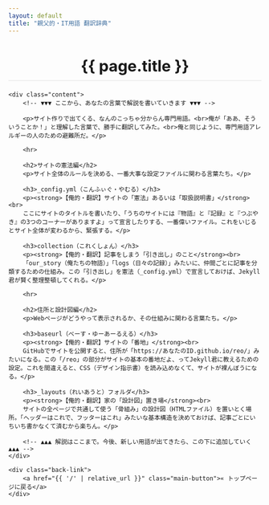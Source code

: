 ```yaml
---
layout: default
title: "親父的・IT用語 翻訳辞典"
---
```

<div class="container blog-post">
    <header style="text-align:center; margin-bottom: 20px;">
        <h1 style="font-size: 2.2em; border-bottom: 2px solid #eee; padding-bottom:10px; margin-bottom: 5px;">{{ page.title }}</h1>
    </header>

    <div class="content">
        <!-- ▼▼▼ ここから、あなたの言葉で解説を書いていきます ▼▼▼ -->

        <p>サイト作りで出てくる、なんのこっちゃ分からん専門用語。<br>俺が「ああ、そういうことか！」と理解した言葉で、勝手に翻訳してみた。<br>俺と同じように、専門用語アレルギーの人のための避難所だ。</p>

        <hr>

        <h2>サイトの憲法編</h2>
        <p>サイト全体のルールを決める、一番大事な設定ファイルに関わる言葉たち。</p>
        
        <h3>_config.yml（こんふぃぐ・やむる）</h3>
        <p><strong>【俺的・翻訳】サイトの「憲法」あるいは「取扱説明書」</strong><br>
        ここにサイトのタイトルを書いたり、「うちのサイトには『物語』と『記録』と『つぶやき』の3つのコーナーがありますよ」って宣言したりする、一番偉いファイル。これをいじるとサイト全体が変わるから、緊張する。</p>

        <h3>collection（これくしょん）</h3>
        <p><strong>【俺的・翻訳】記事をしまう「引き出し」のこと</strong><br>
        「our_story（俺たちの物語）」「logs（日々の記録）」みたいに、仲間ごとに記事を分類するための仕組み。この「引き出し」を憲法（_config.yml）で宣言しておけば、Jekyll君が賢く整理整頓してくれる。</p>
        
        <hr>

        <h2>住所と設計図編</h2>
        <p>Webページがどうやって表示されるか、その仕組みに関わる言葉たち。</p>

        <h3>baseurl（べーす・ゆーあーるえる）</h3>
        <p><strong>【俺的・翻訳】サイトの「番地」</strong><br>
        GitHubでサイトを公開すると、住所が「https://あなたのID.github.io/reo/」みたいになる。この「/reo」の部分がサイトの基本の番地だよ、ってJekyll君に教えるための設定。これを間違えると、CSS（デザイン指示書）を読み込めなくて、サイトが裸んぼうになる。</p>

        <h3>_layouts（れいあうと）フォルダ</h3>
        <p><strong>【俺的・翻訳】家の「設計図」置き場</strong><br>
        サイトの全ページで共通して使う「骨組み」の設計図（HTMLファイル）を置いとく場所。「ヘッダーはこれで、フッターはこれ」みたいな基本構造を決めておけば、記事ごとにいちいち書かなくて済むから楽ちん。</p>

        <!-- ▲▲▲ 解説はここまで。今後、新しい用語が出てきたら、この下に追加していく ▲▲▲ -->
    </div>
    
    <div class="back-link">
        <a href="{{ '/' | relative_url }}" class="main-button">« トップページに戻る</a>
    </div>
</div>
